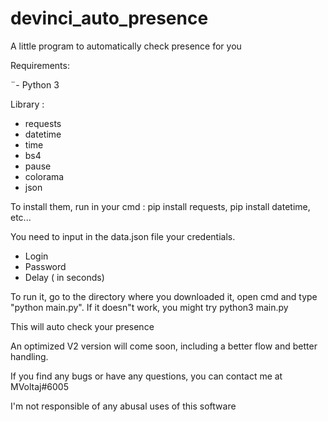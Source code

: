 # devinci_auto_presence
A little program to automatically check presence for you

Requirements:

¨- Python 3

Library :
- requests
- datetime
- time
- bs4
- pause
- colorama
- json

To install them, run in your cmd : pip install requests, pip install datetime, etc...

You need to input in the data.json file your credentials.
- Login
- Password
- Delay ( in seconds)

To run it, go to the directory where you downloaded it, open cmd and type "python main.py".
If it doesn"t work, you might try python3 main.py

This will auto check your presence

An optimized V2 version will come soon, including a better flow and better handling.


If you find any bugs or have any questions, you can contact me at MVoltaj#6005

I'm not responsible of any abusal uses of this software
